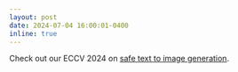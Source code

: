 ```yaml
---
layout: post
date: 2024-07-04 16:00:01-0400
inline: true
---
```


Check out our ECCV 2024 on [safe text to image generation](https://arxiv.org/abs/2404.08031).
